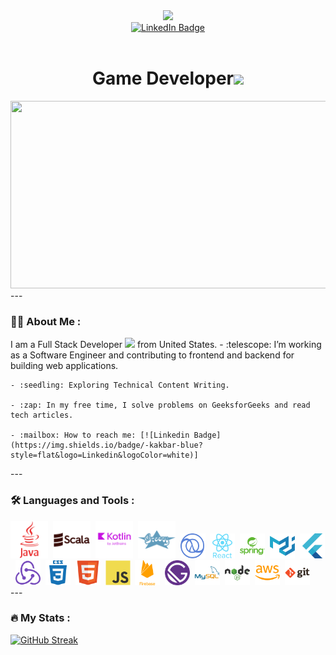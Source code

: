 
  <div id="header" align="center">
    <img src="https://media.giphy.com/media/M9gbBd9nbDrOTu1Mqx/giphy.gif" width="100"/>
  </div>
  <div id="badges" align="center">
    <a href="your-linkedin-URL">
      <div>  <img src="https://img.shields.io/badge/LinkedIn-blue?style=for-the-badge&logo=linkedin&logoColor=white" alt="LinkedIn Badge"/>
    </a></div>
      <img src="https://komarev.com/ghpvc/?username=your-github-username&style=flat-square&color=blue" alt=""/>
  </div>

  <h1 align="center">
    Game Developer<img src="https://media.giphy.com/media/hvRJCLFzcasrR4ia7z/giphy.gif" width="30px"/>
  </h1>
  <div align="center">
    <img src="https://media.giphy.com/media/dWesBcTLavkZuG35MI/giphy.gif" width="600" height="300"/>
  </div>
  ---

  ### :man_technologist: About Me :
   <div>I am a Full Stack Developer <img src="https://media.giphy.com/media/WUlplcMpOCEmTGBtBW/giphy.gif" width="30"> from United States.
    - :telescope: I’m working as a Software Engineer and contributing to frontend and backend for building web applications.
     
    - :seedling: Exploring Technical Content Writing.
    
    - :zap: In my free time, I solve problems on GeeksforGeeks and read tech articles.
    
    - :mailbox: How to reach me: [![Linkedin Badge](https://img.shields.io/badge/-kakbar-blue?style=flat&logo=Linkedin&logoColor=white)]
  </div> 
---

### :hammer_and_wrench: Languages and Tools :
<div>
    <img src="https://github.com/devicons/devicon/blob/master/icons/java/java-plain-wordmark.svg" title="Java" alt="Java" width="60" height="60"/>&nbsp;
    <img src="https://github.com/devicons/devicon/blob/master/icons/scala/scala-plain-wordmark.svg" title="Java" alt="Java" width="60" height="60"/>&nbsp;
    <img src="https://github.com/devicons/devicon/blob/master/icons/kotlin/kotlin-plain-wordmark.svg" title="Java" alt="Java" width="60" height="60"/>&nbsp;  
    <img src="https://github.com/devicons/devicon/blob/master/icons/groovy/groovy-plain.svg" title="Java" alt="Java" width="60" height="60"/>&nbsp;
    <img src="https://github.com/devicons/devicon/blob/master/icons/clojure/clojure-line.svg" title="Java" alt="Java" width="40" height="40"/>&nbsp;  
    <img src="https://github.com/devicons/devicon/blob/master/icons/react/react-original-wordmark.svg" title="React" alt="React" width="40" height="40"/>&nbsp;
    <img src="https://github.com/devicons/devicon/blob/master/icons/spring/spring-original-wordmark.svg" title="Spring" alt="Spring" width="40" height="40"/>&nbsp;
    <img src="https://github.com/devicons/devicon/blob/master/icons/materialui/materialui-original.svg" title="Material UI" alt="Material UI" width="40" height="40"/>&nbsp;
    <img src="https://github.com/devicons/devicon/blob/master/icons/flutter/flutter-original.svg" title="Flutter" alt="Flutter" width="40" height="40"/>&nbsp;
    <img src="https://github.com/devicons/devicon/blob/master/icons/redux/redux-original.svg" title="Redux" alt="Redux " width="40" height="40"/>&nbsp;
    <img src="https://github.com/devicons/devicon/blob/master/icons/css3/css3-plain-wordmark.svg"  title="CSS3" alt="CSS" width="40" height="40"/>&nbsp;
    <img src="https://github.com/devicons/devicon/blob/master/icons/html5/html5-original.svg" title="HTML5" alt="HTML" width="40" height="40"/>&nbsp;
    <img src="https://github.com/devicons/devicon/blob/master/icons/javascript/javascript-original.svg" title="JavaScript" alt="JavaScript" width="40" height="40"/>&nbsp;
    <img src="https://github.com/devicons/devicon/blob/master/icons/firebase/firebase-plain-wordmark.svg" title="Firebase" alt="Firebase" width="40" height="40"/>&nbsp;
    <img src="https://github.com/devicons/devicon/blob/master/icons/gatsby/gatsby-original.svg" title="Gatsby"  alt="Gatsby" width="40" height="40"/>&nbsp;
    <img src="https://github.com/devicons/devicon/blob/master/icons/mysql/mysql-original-wordmark.svg" title="MySQL"  alt="MySQL" width="40" height="40"/>&nbsp;
    <img src="https://github.com/devicons/devicon/blob/master/icons/nodejs/nodejs-original-wordmark.svg" title="NodeJS" alt="NodeJS" width="40" height="40"/>&nbsp;
    <img src="https://github.com/devicons/devicon/blob/master/icons/amazonwebservices/amazonwebservices-plain-wordmark.svg" title="AWS" alt="AWS" width="40" height="40"/>&nbsp;
    <img src="https://github.com/devicons/devicon/blob/master/icons/git/git-original-wordmark.svg" title="Git" **alt="Git" width="40" height="40"/>
  </div>
  ---
  
  ### :fire: My Stats :
  <div>
    <a href="https://git.io/streak-stats"><img src="http://github-readme-streak-stats.herokuapp.com?user=simbacodewizard&theme=dark" alt="GitHub Streak" /></a>
  </div>
